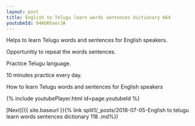 ```yaml
---
layout: post
title: English to Telugu learn words sentences dictionary 664 
youtubeId: 94AUKhaerJA
---
```

 
 
Helps to learn Telugu words and sentences for English speakers.

Opportunitiy to repeat the words sentences. 

Practice Telugu language. 
 
10 minutes practice every day. 
 
How to learn Telugu words and sentences for English speakers 
 
{% include youtubePlayer.html id=page.youtubeId %}
 
 
[Next]({{ site.baseurl }}{% link  split1/_posts/2018-07-05-English to telugu learn words sentences dictionary 118 .md%})
 
